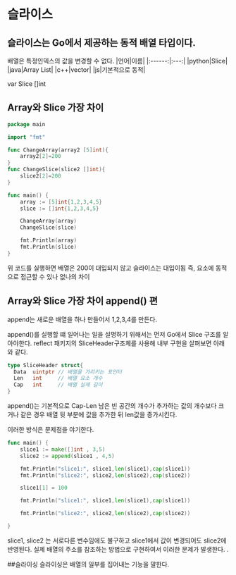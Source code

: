 # 슬라이스
## 슬라이스는 Go에서 제공하는 동적 배열 타입이다.
  배열은 특정인덱스의 값을 변경할 수 없다.
  |언어|이름|
  |:------:|:---:|
  |python|Slice|
  |java|Array List|
  |c++|vector|
  |js|기본적으로 동적| 

  var Slice []int
  
## Array와 Slice  가장 차이
```go
package main

import "fmt"

func ChangeArray(array2 [5]int){
	array2[2]=200
}
func ChangeSlice(slice2 []int){
	slice2[2]=200
}

func main() {
	array := [5]int{1,2,3,4,5}
	slice := []int{1,2,3,4,5}

	ChangeArray(array)
	ChangeSlice(slice)

	fmt.Println(array)
	fmt.Println(slice)
}
```
위 코드를 실행하면 배열은 200이 대입되지 않고 슬라이스는 대입이됨 즉,
요소에 동적으로 접근할 수 있나 없나의 차이

## Array와 Slice  가장 차이 append() 편

append는 새로운 배열을 하나 만들어서 1,2,3,4를 만든다.

append()를 실행할 떄 일어나는 일을 설명하기 위해서는 먼저 Go에서 Slice 구조를 알아야한다.
reflect 패키지의 SliceHeader구조체를 사용해 내부 구현을 살펴보면 아래와 같다.
```go
type SliceHeader struct{
  Data  uintptr // 배열을 가리키는 포인터
  Len   int     // 배열 요소 개수
  Cap   int     // 배열 실제 길이
}
```

append()는 기본적으로
Cap-Len 남은 빈 공간의 개수가 추가하는 값의 개수보다 크거나 같은 경우 배열 뒷 부분에 값을 추가한 뒤 len값을 증가시킨다.

이러한 방식은 문제점을 야기한다.
```go
func main() {
	slice1 := make([]int , 3,5)
	slice2 := append(slice1 , 4,5)

	fmt.Println("slice1:", slice1,len(slice1),cap(slice1))
	fmt.Println("slice2:", slice2,len(slice2),cap(slice2))

	slice1[1] = 100

	fmt.Println("slice1:", slice1,len(slice1),cap(slice1))

	fmt.Println("slice2:", slice2,len(slice2),cap(slice2))

}
```

slice1, slice2 는 서로다른 변수임에도 불구하고 slice1에서 값이 변경되어도 slice2에 반영된다.
실제 배열의 주소를 참조하는 방법으로 구현하여서 이러한 문제가 발생한다.
.


##슬라이싱
슬라이싱은 배열의 일부를 집어내는 기능을 말한다.

